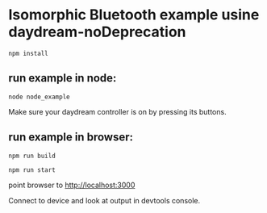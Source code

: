 # Isomorphic Bluetooth example usine daydream-noDeprecation

`npm install`

## run example in node:

`node node_example`

Make sure your daydream controller is on by pressing its buttons.

## run example in browser:

`npm run build`

`npm run start`

point browser to [http://localhost:3000](http://localhost:3000)

Connect to device and look at output in devtools console.
